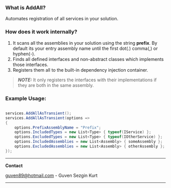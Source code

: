 
### What is AddAll?
Automates registration of all services in your solution.

### How does it work internally?

1. It scans all the assemblies in your solution using the string **prefix**. By default its your entry assembly name until the first dot(.) comma(,) or hyphen(-).
2. Finds all defined interfaces and non-abstract classes which implements those interfaces.
3. Registers them all to the built-in dependency injection container.

> **_NOTE:_**  It only registers the interfaces with their implementations if they are both in the same assembly.



### Example Usage:
```csharp

services.AddAllAsTransient();
services.AddAllAsTransient(options =>
{
    options.PrefixAssemblyName = "Prefix";
    options.IncludedTypes = new List<Type> { typeof(IService) };
    options.ExcludedTypes = new List<Type> { typeof(IOtherService) };
    options.IncludedAssemblies = new List<Assembly> { someAssembly };
    options.ExcludedAssemblies = new List<Assembly> { otherAssembly };
});

```

---
**Contact**

guven89@hotmail.com - Guven Sezgin Kurt

---